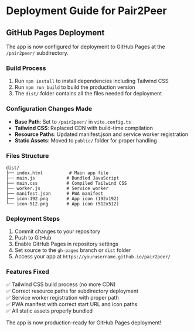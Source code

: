 # Deployment Guide for Pair2Peer

## GitHub Pages Deployment

The app is now configured for deployment to GitHub Pages at the `/pair2peer/` subdirectory.

### Build Process
1. Run `npm install` to install dependencies including Tailwind CSS
2. Run `npm run build` to build the production version
3. The `dist/` folder contains all the files needed for deployment

### Configuration Changes Made
- **Base Path**: Set to `/pair2peer/` in `vite.config.ts`
- **Tailwind CSS**: Replaced CDN with build-time compilation
- **Resource Paths**: Updated manifest.json and service worker registration
- **Static Assets**: Moved to `public/` folder for proper handling

### Files Structure
```
dist/
├── index.html          # Main app file
├── main.js            # Bundled JavaScript
├── main.css           # Compiled Tailwind CSS
├── worker.js          # Service worker
├── manifest.json      # PWA manifest
├── icon-192.png       # App icon (192x192)
└── icon-512.png       # App icon (512x512)
```

### Deployment Steps
1. Commit changes to your repository
2. Push to GitHub
3. Enable GitHub Pages in repository settings
4. Set source to the `gh-pages` branch or `dist` folder
5. Access your app at `https://yourusername.github.io/pair2peer/`

### Features Fixed
✅ Tailwind CSS build process (no more CDN)  
✅ Correct resource paths for subdirectory deployment  
✅ Service worker registration with proper path  
✅ PWA manifest with correct start URL and icon paths  
✅ All static assets properly bundled  

The app is now production-ready for GitHub Pages deployment!